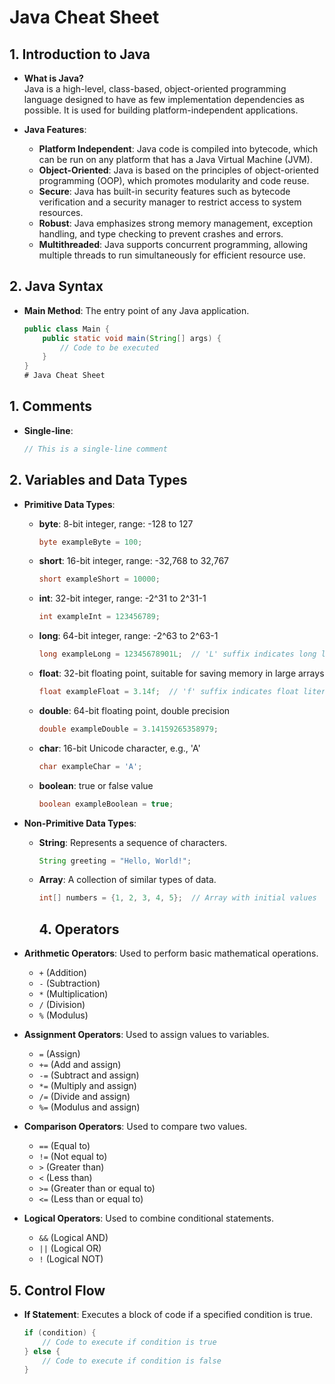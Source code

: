 # Java Cheat Sheet

## 1. Introduction to Java

- **What is Java?**  
  Java is a high-level, class-based, object-oriented programming language designed to have as few implementation dependencies as possible. It is used for building platform-independent applications.

- **Java Features**:
  - **Platform Independent**: Java code is compiled into bytecode, which can be run on any platform that has a Java Virtual Machine (JVM).
  - **Object-Oriented**: Java is based on the principles of object-oriented programming (OOP), which promotes modularity and code reuse.
  - **Secure**: Java has built-in security features such as bytecode verification and a security manager to restrict access to system resources.
  - **Robust**: Java emphasizes strong memory management, exception handling, and type checking to prevent crashes and errors.
  - **Multithreaded**: Java supports concurrent programming, allowing multiple threads to run simultaneously for efficient resource use.

## 2. Java Syntax

- **Main Method**: The entry point of any Java application.

  ```java
  public class Main {
      public static void main(String[] args) {
          // Code to be executed
      }
  }
  # Java Cheat Sheet

## 1. Comments

- **Single-line**: 
  ```java
  // This is a single-line comment
## 2. Variables and Data Types

- **Primitive Data Types**:
  - **byte**: 8-bit integer, range: -128 to 127
    ```java
    byte exampleByte = 100;
    ```

  - **short**: 16-bit integer, range: -32,768 to 32,767
    ```java
    short exampleShort = 10000;
    ```

  - **int**: 32-bit integer, range: -2^31 to 2^31-1
    ```java
    int exampleInt = 123456789;
    ```

  - **long**: 64-bit integer, range: -2^63 to 2^63-1
    ```java
    long exampleLong = 12345678901L;  // 'L' suffix indicates long literal
    ```

  - **float**: 32-bit floating point, suitable for saving memory in large arrays
    ```java
    float exampleFloat = 3.14f;  // 'f' suffix indicates float literal
    ```

  - **double**: 64-bit floating point, double precision
    ```java
    double exampleDouble = 3.14159265358979;
    ```

  - **char**: 16-bit Unicode character, e.g., 'A'
    ```java
    char exampleChar = 'A';
    ```

  - **boolean**: true or false value
    ```java
    boolean exampleBoolean = true;
    ```

- **Non-Primitive Data Types**:
  - **String**: Represents a sequence of characters.
    ```java
    String greeting = "Hello, World!";
    ```

  - **Array**: A collection of similar types of data.
    ```java
    int[] numbers = {1, 2, 3, 4, 5};  // Array with initial values
    ```
    ## 4. Operators

- **Arithmetic Operators**: Used to perform basic mathematical operations.
  - `+` (Addition)
  - `-` (Subtraction)
  - `*` (Multiplication)
  - `/` (Division)
  - `%` (Modulus)

- **Assignment Operators**: Used to assign values to variables.
  - `=` (Assign)
  - `+=` (Add and assign)
  - `-=` (Subtract and assign)
  - `*=` (Multiply and assign)
  - `/=` (Divide and assign)
  - `%=` (Modulus and assign)

- **Comparison Operators**: Used to compare two values.
  - `==` (Equal to)
  - `!=` (Not equal to)
  - `>` (Greater than)
  - `<` (Less than)
  - `>=` (Greater than or equal to)
  - `<=` (Less than or equal to)

- **Logical Operators**: Used to combine conditional statements.
  - `&&` (Logical AND)
  - `||` (Logical OR)
  - `!` (Logical NOT)

## 5. Control Flow

- **If Statement**: Executes a block of code if a specified condition is true.

  ```java
  if (condition) {
      // Code to execute if condition is true
  } else {
      // Code to execute if condition is false
  }



 
